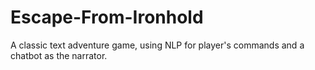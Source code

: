# Escape-From-Ironhold
A classic text adventure game, using NLP for player's commands and a chatbot as the narrator.
